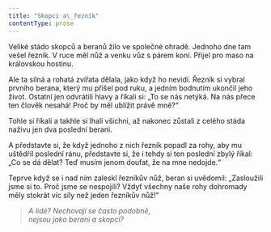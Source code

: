 ```yaml
---
title: "Skopci a\_řezník"
contentType: prose
---
```


  

Veliké stádo skopců a beranů žilo ve společné ohradě. Jednoho dne tam vešel řezník. V ruce měl nůž a venku vůz s párem koní. Přijel pro maso na královskou hostinu.

Ale ta silná a rohatá zvířata dělala, jako když ho nevidí. Řezník si vybral prvního berana, který mu přišel pod ruku, a jedním bodnutím ukončil jeho život. Ostatní jen odvrátili hlavy a říkali si: „To se nás netýká. Na nás přece ten člověk nesahá! Proč by měl ublížit právě mně?“

Tohle si říkali a takhle si lhali všichni, až nakonec zůstali z celého stáda naživu jen dva poslední berani.

A představte si, že když jednoho z nich řezník popadl za rohy, aby mu uštědřil poslední ránu, představte si, že i tehdy si ten poslední zbylý říkal: „Co se dá dělat? Teď musím jenom doufat, že na mne nedojde.“

Teprve když se i nad ním zaleskl řezníkův nůž, beran si uvědomil: „Zasloužili jsme si to. Proč jsme se nespojili? Vždyť všechny naše rohy dohromady měly stokrát víc síly než jeden řezníkův nůž!“

> _A lidé? Nechovají se často podobně,  
> nejsou jako berani a skopci?_

